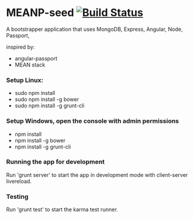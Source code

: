 MEANP-seed   [![Build Status](https://drone.io/github.com/mravinale/meanp-seed/status.png)](https://drone.io/github.com/mravinale/meanp-seed/latest)
================

A bootstrapper application that uses MongoDB, Express, Angular, Node, Passport,
 
inspired by:
 * angular-passport 
 * MEAN stack
 
### Setup Linux:
* sudo npm install
* sudo npm install -g bower
* sudo npm install -g grunt-cli

### Setup Windows, open the console with admin permissions
* npm install
* npm install -g bower
* npm install -g grunt-cli

### Running the app for development
Run 'grunt server' to start the app in development mode with client-server livereload.

### Testing
Run 'grunt test' to start the karma test runner.
 
